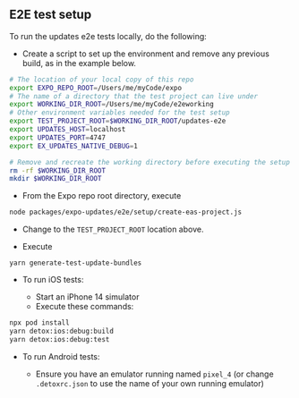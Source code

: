 ## E2E test setup

To run the updates e2e tests locally, do the following:

- Create a script to set up the environment and remove any previous build, as in the example below.

```bash
# The location of your local copy of this repo
export EXPO_REPO_ROOT=/Users/me/myCode/expo
# The name of a directory that the test project can live under
export WORKING_DIR_ROOT=/Users/me/myCode/e2eworking
# Other environment variables needed for the test setup
export TEST_PROJECT_ROOT=$WORKING_DIR_ROOT/updates-e2e
export UPDATES_HOST=localhost
export UPDATES_PORT=4747
export EX_UPDATES_NATIVE_DEBUG=1

# Remove and recreate the working directory before executing the setup
rm -rf $WORKING_DIR_ROOT
mkdir $WORKING_DIR_ROOT
```

- From the Expo repo root directory, execute

```bash
node packages/expo-updates/e2e/setup/create-eas-project.js
```

- Change to the `TEST_PROJECT_ROOT` location above.

- Execute

```
yarn generate-test-update-bundles
```

- To run iOS tests:

  - Start an iPhone 14 simulator
  - Execute these commands:

```bash
npx pod install
yarn detox:ios:debug:build
yarn detox:ios:debug:test
```

- To run Android tests:

  - Ensure you have an emulator running named `pixel_4` (or change `.detoxrc.json` to use the name of your own running emulator)
  - Execute `adb reverse tcp:4747 tcp:4747` to ensure that the test server is accessible
  - Then run

```bash
yarn detox:android:release:build
yarn detox:android:release:test
```

- Running in your own EAS space:

Edit `app.json` and remove the `extra` section with the EAS project ID, then execute

```bash
eas init
eas build --profile=updates_testing --platform=<android|ios>
```

- Testing the EAS build locally:

  - Ensure you have an emulator running named `pixel_4`
  - Make the change below in `eas.json`:

```diff
--- a/packages/expo-updates/e2e/fixtures/project_files/eas.json
+++ b/packages/expo-updates/e2e/fixtures/project_files/eas.json
@@ -15,7 +15,8 @@
     "updates_testing": {
       "env": {
         "EX_UPDATES_NATIVE_DEBUG": "1",
-        "NO_FLIPPER": "1"
+        "NO_FLIPPER": "1",
+        "LOCAL_TESTING": "1"
       },
       "android": {
         "gradleCommand": ":app:assembleRelease :app:assembleAndroidTest -DtestBuildType=release",
```

  - Clone the `eas-build` repo, and build it (`yarn`, `yarn build`)
  - Set up the local EAS build environment as in this example:

```
#!/usr/bin/env bash

export EAS_LOCAL_BUILD_HOME=<the eas-build directory that you just cloned above>

export EAS_LOCAL_BUILD_PLUGIN_PATH=$EAS_LOCAL_BUILD_HOME/bin/eas-cli-local-build-plugin
export EAS_LOCAL_BUILD_WORKINGDIR=$TMPDIR/eas-build-workingdir
export EAS_LOCAL_BUILD_SKIP_CLEANUP=1
export EAS_LOCAL_BUILD_ARTIFACTS_DIR=$TMPDIR/eas-build-workingdir/results

rm -rf $EAS_LOCAL_BUILD_WORKINGDIR
```

  - Execute

```bash
eas init
eas build --profile=updates_testing --platform=<android|ios> --local
```

## Updates API test project:

This creates a test project that allows you to exercise the Updates API features manually against EAS. The project is set up to use `expo-channel-name=main` as the EAS update request header.

- Execute this to set up the environment:

```bash
# The location of your local copy of this repo
export EXPO_REPO_ROOT=/Users/me/myCode/expo
# The name of a directory that the test project can live under
export WORKING_DIR_ROOT=/Users/me/myCode/e2eworking
# The user name of the Expo account you are logged into
export EXPO_ACCOUNT_NAME=myexpoaccount
# Other environment variables needed for the test setup
export TEST_PROJECT_ROOT=$WORKING_DIR_ROOT/MyUpdatesApp
export EX_UPDATES_NATIVE_DEBUG=1

# Remove and recreate the working directory before executing the setup
rm -rf $WORKING_DIR_ROOT
mkdir $WORKING_DIR_ROOT
```

- Then execute

```bash
node packages/expo-updates/e2e/setup/create-updates-test.js
```

- Change to the test project directory

- Execute these commands to set up EAS:

```bash
eas init
eas update:configure
```

- Build and run the project locally

```bash
npx pod-install # if testing iOS
npx expo run:<ios|android>
```

- To create an update, just execute `eas update` and select the default branch (`main`) and default commit message.
- To detect the update on the client, just restart the client, or press the "Check for update manually" button
- If there is an update, the "Download and run update" button will appear, and pressing it will load and launch the update.
